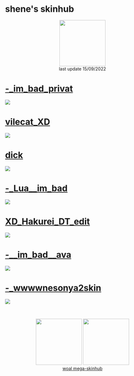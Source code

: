 # shene's skinhub
<p align="center">
<a href="https://www.youtube.com/channel/UCyrCQj2ucrNmaz0SEwCU1LA">
  <img src="https://media.discordapp.net/attachments/739284160090472449/1019860887080804374/222222222.png"  
       width="150"
       height="150"></a>
<br>
last update 15/09/2022
</p>
 
 # [-_im_bad_privat](https://github.com/rudjx3/skins/raw/main/shene/-_im_bad_private.osk)
![](https://cdn.discordapp.com/attachments/739284160090472449/1019858146019254332/screenshot173.jpg)

 # [vilecat_XD](https://github.com/rudjx3/skins/raw/main/shene/vilecat_XD.osk)
![](https://cdn.discordapp.com/attachments/739284160090472449/1019858400231825448/screenshot180.jpg)

 # [dick](https://github.com/rudjx3/skins/raw/main/shene/dick.osk)
![](https://cdn.discordapp.com/attachments/739284160090472449/1019858795939250267/screenshot181.jpg)

 # [-_Lua__im_bad](https://github.com/rudjx3/skins/raw/main/shene/-_Lua__im_bad.osk)
![](https://cdn.discordapp.com/attachments/739284160090472449/1019859221937918032/screenshot183.jpg)

 # [XD_Hakurei_DT_edit](https://github.com/rudjx3/skins/raw/main/shene/XD_Hakurei_DT_edit.osk)
![](https://cdn.discordapp.com/attachments/739284160090472449/1019859752404135936/screenshot185.jpg)

 # [-__im_bad__ava](https://github.com/rudjx3/skins/raw/main/shene/-__im_bad__ava.osk)
![](https://cdn.discordapp.com/attachments/739284160090472449/1019860045363695697/screenshot186.jpg)

 # [-_wwwwnesonya2skin](https://github.com/rudjx3/skins/raw/main/shene/-_wwwwnesonya2skin.osk)
![](https://cdn.discordapp.com/attachments/739284160090472449/1019860619895259186/screenshot187.jpg)

<p align="center">
  <br></br>
  <a href="https://www.youtube.com/channel/UCyrCQj2ucrNmaz0SEwCU1LA">
  <img src="https://i.imgur.com/YWbDUUy.png" 
       width="150" 
       height="150"></a>
  <a href="https://twitter.com/gabeyosu">
  <img src="https://i.imgur.com/PUQ5uWf.png" 
       width="150" 
       height="150"></a>
 <br>
 <a href="README.md">woal mega-skinhub</a>
 </p>
